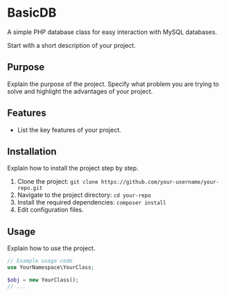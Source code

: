 # BasicDB
A simple PHP database class for easy interaction with MySQL databases.

Start with a short description of your project.

## Purpose

Explain the purpose of the project. Specify what problem you are trying to solve and highlight the advantages of your project.

## Features

- List the key features of your project.

## Installation

Explain how to install the project step by step.

1. Clone the project: `git clone https://github.com/your-username/your-repo.git`
2. Navigate to the project directory: `cd your-repo`
3. Install the required dependencies: `composer install`
4. Edit configuration files.

## Usage

Explain how to use the project.

```php
// Example usage code
use YourNamespace\YourClass;

$obj = new YourClass();
// ...
